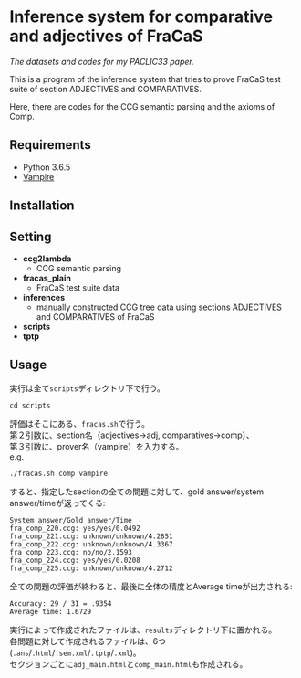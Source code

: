# Inference system for comparative and adjectives of FraCaS

*The datasets and codes for my PACLIC33 paper.*

This is a program of the inference system that tries to prove FraCaS test suite of section ADJECTIVES and COMPARATIVES.

Here, there are codes for the CCG semantic parsing and the axioms of Comp.

## Requirements

* Python 3.6.5
* [Vampire](https://github.com/vprover/vampire)


## Installation

## Setting

* **ccg2lambda**  
  * CCG semantic parsing
* **fracas_plain**  
  * FraCaS test suite data
* **inferences**  
  * manually constructed CCG tree data using sections ADJECTIVES and COMPARATIVES of FraCaS
* **scripts**  
* **tptp**  


## Usage

実行は全て`scripts`ディレクトリ下で行う。
```
cd scripts
```
評価はそこにある、`fracas.sh`で行う。  
第２引数に、section名（adjectives->adj, comparatives->comp）、  
第３引数に、prover名（vampire）を入力する。  
e.g.
```
./fracas.sh comp vampire
```
すると、指定したsectionの全ての問題に対して、gold answer/system answer/timeが返ってくる:
```
System answer/Gold answer/Time
fra_comp_220.ccg: yes/yes/0.0492
fra_comp_221.ccg: unknown/unknown/4.2851
fra_comp_222.ccg: unknown/unknown/4.3367
fra_comp_223.ccg: no/no/2.1593
fra_comp_224.ccg: yes/yes/0.0208
fra_comp_225.ccg: unknown/unknown/4.2712
```
全ての問題の評価が終わると、最後に全体の精度とAverage timeが出力される:
```
Accuracy: 29 / 31 = .9354
Average time: 1.6729
```
実行によって作成されたファイルは、`results`ディレクトリ下に置かれる。  
各問題に対して作成されるファイルは、6つ (`.ans`/`.html`/`.sem.xml`/`.tptp`/`.xml`)。  
セクジョンごとに`adj_main.html`と`comp_main.html`も作成される。  


